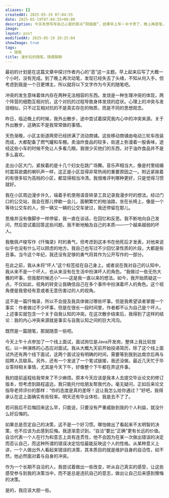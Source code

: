 ```yaml
---
aliases: []
createdAt: 2025-05-19 07:04:55
date: 2025-05-19T07:04:55+08:00
description: 今天本想写写自己心里的那点“阴暗面”，结果早上写一半卡壳了，晚上再提笔，完全跑偏。算了，随便唠几句吧。散步时突然意识到，自己以前可能是个“坏人”——不是大奸大恶，但确实干过些伤害别人的事，只是以前从不觉得。现在换个角度看，才发现问题。啧，自我认知真是个玄学。最近在找工作，面了个Java岗，心态挺放松，就当练手。毕业答辩的事搞得手忙脚乱，提前回校惹了麻烦，被导师骂“态度差”。但无所谓了，反正不后悔。越来越觉得，人活着得“自洽”——别老跟自己较劲。哪怕决定看起来蠢，只要是自己真心选的，就别事后懊恼。嗯，以后得更诚实点，想干嘛就干嘛。
image: 
layout: post
modifiedAt: 2025-05-19 20:25:04
showImage: true
tags:
  - 随笔
title: 漫步后的随笔，随便聊聊
---
```


最初的计划是在这篇文章中探讨作者内心的“恶”这一主题。早上起来后写了大概一个小时，没有完成。到了晚上再次动笔，发现已经失去了头绪，不知从何入手。但考虑到我是一个日更博主，所以就将以下文字作为今天的随笔吧。

冲突的发生意味着体内存在两种无法相容的东西。发烧是一种生理冲突的体现，两个阵营的细胞互相对抗，这个对抗的过程导致身体发烧的症状。心理上的冲突与发烧相似，只不过互相对抗的不是真实存在的物质，而是不同的思想观念。

昨日，临近晚上的时候，我外出散步，途中尝试着探究我内心中的冲突来源。关于外出散步，这确实不是我常常做的事情。

天色渐晚，小区主街道两旁已经挤满了流动商铺。这些移动商铺由电动三轮车改装而成，大都配备了燃气罐和车棚。卖油炸食品的较多，街道上弥漫着一股香味，途经这些小车的时候不免让人多看几眼。我很少买他们的东西，对于油炸食品并不是多么喜欢。

走出小区大门，紧挨着的是十几个妇女在跳广场舞。音乐声相当大，像是村里结婚时震耳欲聋的喇叭声一样，这正是小区显得非常热闹的重要原因之一。附近紧挨着的有很多较为高档的小区，都显得相当冷清。我很难评判哪种更好，只是觉得习惯就好。

我在小区周边漫步许久，端着手机使用语音转录工具记录我漫步时的想法。经过门口的公交站，我会在那儿停歇一会儿，面朝繁忙的柏油路，坐在长椅上，像是一个等待公交车的人，但一辆又一辆的公交车驶过，我还停留在那儿。

思维并没有像脚步一样停留，我一直在谈话，在回忆和反思。我不断地向自己发问，然后尝试着回答这些问题。我不断地触及自己的本质——一个越来越弱的坏人。

我敬佩卢梭写作《忏悔录》时的勇气，但考虑到这本书在他死后才发表，对他来说似乎也没有什么可以顾虑的地方。我自己也写过不少回忆录性质的片段，大都是些丑事。当今这个年纪，我还没有足够的勇气将其作为公开写作的一部分。

在此之前，我从未将“坏人”这个标签挂在自己身上。或者说在我对自己的认知中，我从来不是一个坏人，也从来没有在生活中扮演坏人的角色。“我做过一些无伤大雅的坏事，但我那时候还小”——这是我一直以来的想法。如今，我开始质疑这一点，不仅如此，视角的转变让我确信自己在多个事件中扮演着坏人的角色。这个视角便是我曾经有意或者无意伤害过的人的视角。

这不是一篇忏悔录，所以不会提及我具体做过哪些坏事。但是我希望读者掌握一个事实：作者做过不少坏事，但是在很长一段时间里，作者都不认为自己是个坏人。上述事实就包含一个关于自我认知的冲突。在这次散步结束后，我得到了这样的结论：我的内心冲突来源就是事实与自我认知之间的巨大鸿沟。

既然是一篇随笔，那就随意一些吧。

今天上午十点参加了一个线上面试，面试岗位是Java开发岗，整体上我比较放松，以一种演练的心态应对面试。我从大概九天前开始投递简历，除了这个线上面试外还有两个线下面试，这两个面试没有明确的时间，需要等到我到达南京后再与招聘人员联系。另外，还有一个发送了一个笔试链接，我还没做。最近几天忙于毕业答辩相关事情，尤其是今天下午，好像整个下午都在弄这件事。

我的提前返程给我带来了不少麻烦。原本今天应该是我本人去提交毕业论文的修订版本，但考虑到路程遥远，我只能托付给朋友帮我代办。毫无疑问，正如后来论文指导老师评价的那样：“你的态度是真的差呀！这让我怎么给你通过？”好吧，我得承认在这上面确实有些轻率。明天还有毕业体检，我是去不了了。

若问我后不后悔回来这么早，只能说，只要没有严重威胁到我的个人利益，就没什么好后悔的。

如果总是否定自己的决策，这不是一个好习惯。哪怕做出了看起来不太明智的决策，也不应该为此感到后悔。我逐渐意识到，“自洽”要比“正确”更有长远的价值。自洽代表一个人在行为和意志上具有连贯性，他不会因为在某一次做出错误的决定而否认自己，而这种所谓的错误决定恰恰最能反映这个人的性格。从某种意义上讲，一个人做出外人看起来错误的决策，其本质目的就是维护自身的自洽性，如不然，他必然面对着与自身的冲突。

作为一个长期不自洽的人，我尝试着做出一些改变，听从自己真实的感受，让这些感受参与到我的决策当中，而不是总是违抗自己的意志，做出让自己后来感到懊悔的决策。

是的，我应该大胆一些。
